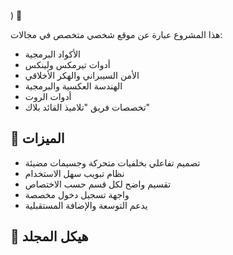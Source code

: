 ) 🖤

هذا المشروع عبارة عن موقع شخصي متخصص في مجالات:
- الأكواد البرمجية
- أدوات تيرمكس ولينكس
- الأمن السيبراني والهكر الأخلاقي
- الهندسة العكسية والبرمجية
- أدوات الروت
- تخصصات فريق "تلاميذ القائد بلاك"

## 🚀 الميزات
- تصميم تفاعلي بخلفيات متحركة وجسيمات مضيئة
- نظام تبويب سهل الاستخدام
- تقسيم واضح لكل قسم حسب الاختصاص
- واجهة تسجيل دخول مخصصة
- يدعم التوسعة والإضافة المستقبلية

## 📂 هيكل المجلد
